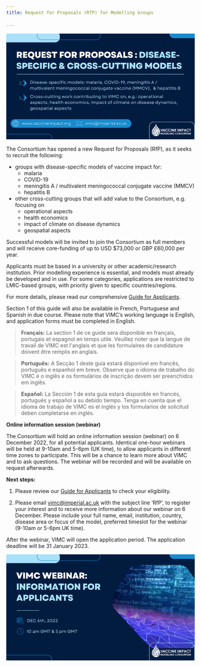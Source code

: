 ```yaml
---
title: Request for Proposals (RfP) for Modelling Groups

---
```

![image](/img/RfP-image1.png)

The Consortium has opened a new Request for Proposals (RfP), as it seeks to recruit the following:
-	groups with disease-specific models of vaccine impact for:
    - malaria
    - COVID-19
    - meningitis A / multivalent meningococcal conjugate vaccine (MMCV)
    - hepatitis B
-	other cross-cutting groups that will add value to the Consortium, e.g. focusing on
    - operational aspects
    - health economics
    - impact of climate on disease dynamics
    - geospatial aspects

Successful models will be invited to join the Consortium as full members and will receive core-funding of up to USD $73,000 or GBP £60,000 per year.

Applicants must be based in a university or other academic/research institution. Prior modelling experience is essential, and models must already be developed and in use. For some categories, applications are restricted to LMIC-based groups, with priority given to specific countries/regions.

For more details, please read our comprehensive [Guide for Applicants](/resources/VIMC_RfP2022_guide-for-applicants.docx). 

Section 1 of this guide will also be available in French, Portuguese and Spanish in due course. Please note that VIMC’s working language is English, and application forms must be completed in English.

> **Français:** La section 1 de ce guide sera disponible en français, portugais et espagnol en temps utile. Veuillez noter que la langue de travail de VIMC est l'anglais et que les formulaires de candidature doivent être remplis en anglais.

> **Português:** A Secção 1 deste guia estará disponível em francês, português e espanhol em breve. Observe que o idioma de trabalho do VIMC é o inglês e os formulários de inscrição devem ser preenchidos em inglês.

> **Español:** La Sección 1 de esta guía estará disponible en francés, portugués y español a su debido tiempo. Tenga en cuenta que el idioma de trabajo de VIMC es el inglés y los formularios de solicitud deben completarse en inglés.

**Online information session (webinar)**

The Consortium will hold an online information session (webinar) on 6 December 2022, for all potential applicants. Identical one-hour webinars will be held at 9-10am and 5-6pm (UK time), to allow applicants in different time zones to participate. This will be a chance to learn more about VIMC and to ask questions. The webinar will be recorded and will be available on request afterwards.

**Next steps:**

1)	Please review our [Guide for Applicants](/resources/VIMC_RfP2022_guide-for-applicants.docx) to check your eligibility. 

2)	Please email [vimc@imperial.ac.uk](mailto:vimc@imperial.ac.uk) with the subject line ‘RfP’, to register your interest and to receive more information about our webinar on 6 December. Please include your full name, email, institution, country, disease area or focus of the model, preferred timeslot for the webinar (9-10am or 5-6pm UK time). 

After the webinar, VIMC will open the application period. The application deadline will be 31 January 2023. 

![image](/img/RfP-image2.png)
